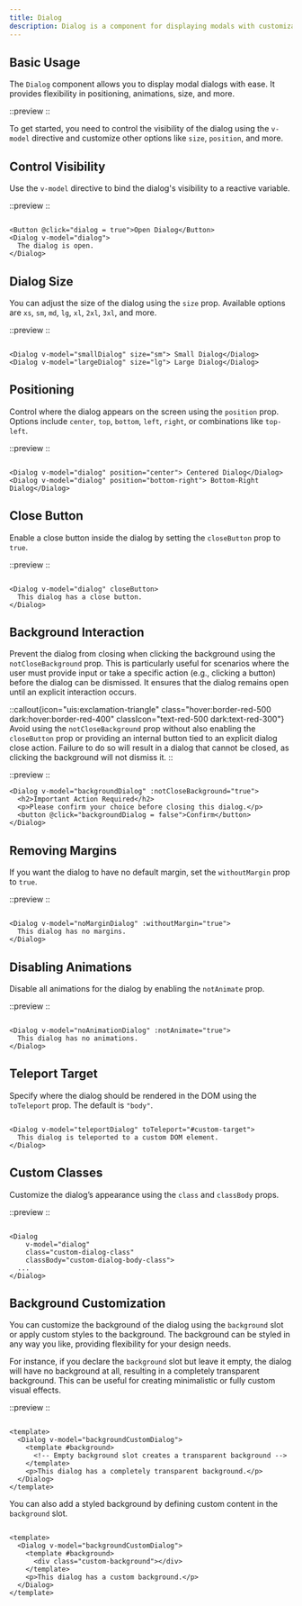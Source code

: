 ```yaml
---
title: Dialog
description: Dialog is a component for displaying modals with customizable styles, animations, and behavior.
---
```


## Basic Usage

The `Dialog` component allows you to display modal dialogs with ease. It provides flexibility in positioning,
animations, size, and more.

::preview
<DemoDialogBasic/>
::

To get started, you need to control the visibility of the dialog using the `v-model` directive and customize other
options like `size`, `position`, and more.

## Control Visibility

Use the `v-model` directive to bind the dialog's visibility to a reactive variable.

::preview
<DemoDialogModelValue/>
::

```vue

<Button @click="dialog = true">Open Dialog</Button>
<Dialog v-model="dialog">
  The dialog is open.
</Dialog>
```

## Dialog Size

You can adjust the size of the dialog using the `size` prop. Available options are `xs`, `sm`, `md`, `lg`, `xl`, `2xl`,
`3xl`, and more.

::preview
<DemoDialogSize/>
::

```vue

<Dialog v-model="smallDialog" size="sm"> Small Dialog</Dialog>
<Dialog v-model="largeDialog" size="lg"> Large Dialog</Dialog>
```

## Positioning

Control where the dialog appears on the screen using the `position` prop. Options include `center`, `top`, `bottom`,
`left`, `right`, or combinations like `top-left`.

::preview
<DemoDialogPosition/>
::

```vue

<Dialog v-model="dialog" position="center"> Centered Dialog</Dialog>
<Dialog v-model="dialog" position="bottom-right"> Bottom-Right Dialog</Dialog>
```

## Close Button

Enable a close button inside the dialog by setting the `closeButton` prop to `true`.

::preview
<DemoDialogCloseButton/>
::

```vue

<Dialog v-model="dialog" closeButton>
  This dialog has a close button.
</Dialog>
```

## Background Interaction

Prevent the dialog from closing when clicking the background using the `notCloseBackground` prop. This is particularly
useful for scenarios where the user must provide input or take a specific action (e.g., clicking a button) before the
dialog can be dismissed. It ensures that the dialog remains open until an explicit interaction occurs.


::callout{icon="uis:exclamation-triangle" class="hover:border-red-500 dark:hover:border-red-400" classIcon="text-red-500 dark:text-red-300"}
Avoid using the `notCloseBackground` prop without also enabling the `closeButton` prop or providing an
internal button tied to an explicit dialog close action. Failure to do so will result in a dialog that cannot be closed,
as clicking the background will not dismiss it.
::


::preview
<DemoDialogNotCloseBackground/>
::

```vue
<Dialog v-model="backgroundDialog" :notCloseBackground="true">
  <h2>Important Action Required</h2>
  <p>Please confirm your choice before closing this dialog.</p>
  <button @click="backgroundDialog = false">Confirm</button>
</Dialog>
```

## Removing Margins

If you want the dialog to have no default margin, set the `withoutMargin` prop to `true`.

::preview
<DemoDialogWithoutMargin/>
::

```vue

<Dialog v-model="noMarginDialog" :withoutMargin="true">
  This dialog has no margins.
</Dialog>
```

## Disabling Animations

Disable all animations for the dialog by enabling the `notAnimate` prop.

::preview
<DemoDialogNotAnimate/>
::

```vue

<Dialog v-model="noAnimationDialog" :notAnimate="true">
  This dialog has no animations.
</Dialog>
```

## Teleport Target

Specify where the dialog should be rendered in the DOM using the `toTeleport` prop. The default is `"body"`.

```vue

<Dialog v-model="teleportDialog" toTeleport="#custom-target">
  This dialog is teleported to a custom DOM element.
</Dialog>
```

## Custom Classes

Customize the dialog’s appearance using the `class` and `classBody` props.

::preview
<DemoDialogCustomClass/>
::

```vue

<Dialog
    v-model="dialog"
    class="custom-dialog-class"
    classBody="custom-dialog-body-class">
  ...
</Dialog>
```

## Background Customization

You can customize the background of the dialog using the `background` slot or apply custom styles to the background. The
background can be styled in any way you like, providing flexibility for your design needs.

For instance, if you declare the `background` slot but leave it empty, the dialog will have no background at all,
resulting in a completely transparent background. This can be useful for creating minimalistic or fully custom visual
effects.

::preview
<DemoDialogBackground/>
::

```vue

<template>
  <Dialog v-model="backgroundCustomDialog">
    <template #background>
      <!-- Empty background slot creates a transparent background -->
    </template>
    <p>This dialog has a completely transparent background.</p>
  </Dialog>
</template>
```

You can also add a styled background by defining custom content in the `background` slot.

```vue

<template>
  <Dialog v-model="backgroundCustomDialog">
    <template #background>
      <div class="custom-background"></div>
    </template>
    <p>This dialog has a custom background.</p>
  </Dialog>
</template>
```